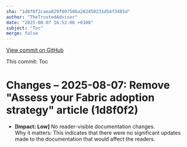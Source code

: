 ```yaml
---
sha: "1d8f0f2caea829f807506a282450231d54f3485d"
author: "TheTrustedAdvisor"
date: "2025-08-07 16:52:06 +0100"
subject: "Toc"
merge: false
---
```


[View commit on GitHub](https://github.com/TheTrustedAdvisor/FabricAdoptionFramework/commit/1d8f0f2caea829f807506a282450231d54f3485d)

This commit: Toc

# Changes – 2025-08-07: Remove "Assess your Fabric adoption strategy" article (1d8f0f2)

- **[Impact: Low]** No reader-visible documentation changes.  
Why it matters: This indicates that there were no significant updates made to the documentation that would affect the readers.
